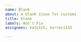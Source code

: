 ```yaml
---
name: Blank
about: A blank issue for customs
title: blank
labels: Won't Fix
assignees: kate115, torrac1115

---
```



